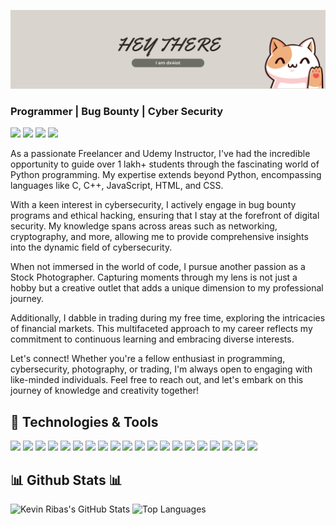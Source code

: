 [![cover](https://github.com/dx4iot/dx4iot/blob/main/fcover.png)](https://github.com/dx4iot?tab=repositories)


<h3 align="left">Programmer | Bug Bounty | Cyber Security</h3>

<a href="mailto:dx4iot@gmail.com" target="_blank"></a> 
<img src="https://img.shields.io/badge/Gmail-D14836?style=for-the-badge&logo=gmail&logoColor=white" target="_blank" />
<a href="https://www.linkedin.com/in/dx4iot/" target="_blank"></a>
<img src="https://img.shields.io/badge/LinkedIn-0077B5?style=for-the-badge&logo=linkedin&logoColor=white" target="_blank" />
<a href="https://www.instagram.com/dx4iot/" target="_blank"></a>
<img src="https://img.shields.io/badge/Instagram-E4405F?style=for-the-badge&logo=instagram&logoColor=white" target="_blank" />
<a href="https://twitter.com/dx4iot" target="_blank"></a>
<img src="https://img.shields.io/badge/Twitter-1DA1F2?style=for-the-badge&logo=twitter&logoColor=white" target="_blank" />

 
As a passionate Freelancer and Udemy Instructor, I've had the incredible opportunity to guide over 1 lakh+ students through the fascinating world of Python programming. My expertise extends beyond Python, encompassing languages like C, C++, JavaScript, HTML, and CSS.

With a keen interest in cybersecurity, I actively engage in bug bounty programs and ethical hacking, ensuring that I stay at the forefront of digital security. My knowledge spans across areas such as networking, cryptography, and more, allowing me to provide comprehensive insights into the dynamic field of cybersecurity.

When not immersed in the world of code, I pursue another passion as a Stock Photographer. Capturing moments through my lens is not just a hobby but a creative outlet that adds a unique dimension to my professional journey.

Additionally, I dabble in trading during my free time, exploring the intricacies of financial markets. This multifaceted approach to my career reflects my commitment to continuous learning and embracing diverse interests.

Let's connect! Whether you're a fellow enthusiast in programming, cybersecurity, photography, or trading, I'm always open to engaging with like-minded individuals. Feel free to reach out, and let's embark on this journey of knowledge and creativity together!



## 🔧 Technologies & Tools

![](https://img.shields.io/badge/Language-Python-informational?style=flat&logo=python&logoColor=white&color=yellow) 
![](https://img.shields.io/badge/Language-C-informational?style=flat&logo=c&logoColor=white&color=yellow) 
![](https://img.shields.io/badge/Language-C++-informational?style=flat&logo=cplusplus&logoColor=white&color=yellow) 
![](https://img.shields.io/badge/Frontend-React-informational?style=flat&logo=react&logoColor=white&color=yellow) 
![](https://img.shields.io/badge/AI%2FML-TensorFlow-informational?style=flat&logo=tensorflow&logoColor=white&color=yellow) 
![](https://img.shields.io/badge/AI%2FML-Scikit_Learn-informational?style=flat&logo=scikitlearn&logoColor=white&color=yellow) 
![](https://img.shields.io/badge/AI%2FML-Pandas-informational?style=flat&logo=pandas&logoColor=white&color=yellow) 
![](https://img.shields.io/badge/AI%2FML-NumPy-informational?style=flat&logo=numpy&logoColor=white&color=yellow) 
![](https://img.shields.io/badge/Cybersecurity-Metasploit-informational?style=flat&logo=metasploit&logoColor=white&color=yellow) 
![](https://img.shields.io/badge/Cybersecurity-Burp_Suite-informational?style=flat&logo=burpsuite&logoColor=white&color=yellow) 
![](https://img.shields.io/badge/Cybersecurity-Nmap-informational?style=flat&logo=nmap&logoColor=white&color=yellow) 
![](https://img.shields.io/badge/Cybersecurity-Wireshark-informational?style=flat&logo=wireshark&logoColor=white&color=yellow) 
![](https://img.shields.io/badge/Cybersecurity-Kali_Linux-informational?style=flat&logo=kalilinux&logoColor=white&color=yellow) 
![](https://img.shields.io/badge/Bug_Bounty-HackerOne-informational?style=flat&logo=hackerone&logoColor=white&color=yellow) 
![](https://img.shields.io/badge/Bug_Bounty-Bugcrowd-informational?style=flat&logo=bugcrowd&logoColor=white&color=yellow) 
![](https://img.shields.io/badge/Tools-Git-informational?style=flat&logo=git&logoColor=white&color=yellow) 
![](https://img.shields.io/badge/Tools-GitHub-informational?style=flat&logo=github&logoColor=white&color=yellow) 
![](https://img.shields.io/badge/Tools-VS_Code-informational?style=flat&logo=visualstudiocode&logoColor=white&color=yellow) 
![](https://img.shields.io/badge/Tools-Mailchimp-informational?style=flat&logo=mailchimp&logoColor=white&color=yellow) 
![](https://img.shields.io/badge/Tools-HubSpot-informational?style=flat&logo=hubspot&logoColor=white&color=yellow)

<h2 align="left">📊 Github Stats 📊</h2>

![Kevin Ribas's GitHub Stats](https://github-readme-stats.vercel.app/api?username=dx4iot&show_icons=true&theme=radical)
![Top Languages](https://github-readme-stats.vercel.app/api/top-langs/?username=dx4iot&show_icons=true&theme=radical)
